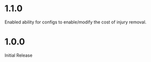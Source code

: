 # 1.1.0

Enabled ability for configs to enable/modify the cost of injury removal.

# 1.0.0

Initial Release